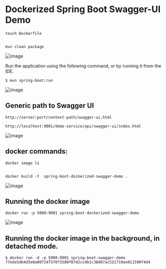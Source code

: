 # Dockerized Spring Boot Swagger-UI Demo

	touch Dockerfile


	mvn clean package


![image](https://github.com/user-attachments/assets/95a81f9d-22a0-4713-9209-6e40c635e3dd)

Run the application using the following command, or by running it from the IDE.

	$ mvn spring-boot:run

 ![image](https://github.com/user-attachments/assets/a6e693c8-6959-4b15-b501-b51bc4fa6500)

## Generic path to Swagger UI

	http://server:port/context-path/swagger-ui.html

	http://localhost:9001/demo-service/api/swagger-ui/index.html

![image](https://github.com/user-attachments/assets/144376eb-3300-4075-b8af-1e1749a2d7c6)

## docker commands:

	docker image ls


	docker build -t  spring-boot-dockerized-swagger-demo .


![image](https://github.com/user-attachments/assets/a4520e09-0925-498f-9822-5ce76dcf9280)


## Running the docker image

	docker run -p 5000:9001 spring-boot-dockerized-swagger-demo

![image](https://github.com/user-attachments/assets/30a946ee-a625-46b6-a640-4c706fd05baa)

## Running the docker image in the background, in detached mode.

	$ docker run -d -p 5000:9001 spring-boot-swagger-demo
	77ede5db4d3e8a00724f570f3580f87d2cc4b1c38d67ac521719ee911590f4d4
